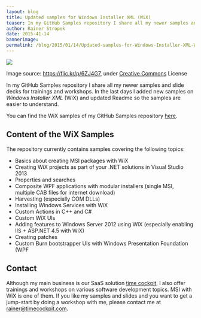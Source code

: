 ```yaml
---
layout: blog
title: Updated samples for Windows Installer XML (WiX)
teaser: In my GitHub Samples repository I share all my newer samples and slide decks for trainings and workshops. In the last days I added new samples on Windows Installer XML (WiX) and updated Readme so the samples are easier to understand.
author: Rainer Stropek
date: 2015-41-14
bannerimage: 
permalink: /blog/2015/01/14/Updated-samples-for-Windows-Installer-XML-WiX
---
```


<p xmlns="http://www.w3.org/1999/xhtml">
  <img src="{{site.baseurl}}/content/images/blog/2015/01/3935031234_6cb4e9a42b_b.jpg" />
</p><p class="imageCaption" xmlns="http://www.w3.org/1999/xhtml">Image source: <a href="https://flic.kr/p/6ZJ4G7" target="_blank">https://flic.kr/p/6ZJ4G7</a>, under <a href="https://creativecommons.org/licenses/by/2.0/" target="_blank">Creative Commons</a> License</p><p xmlns="http://www.w3.org/1999/xhtml">In my GitHub Samples repository I share all my newer samples and slide decks for trainings and workshops. In the last days I added new samples on <em>Windows Installer XML</em> (WiX) and updated Readme so the samples are easier to understand.</p><p class="showcase" xmlns="http://www.w3.org/1999/xhtml">You can find the WiX samples of my GitHub Samples repository <a href="https://github.com/rstropek/Samples/tree/master/WiXSamples" target="_blank">here</a>.</p><h2 xmlns="http://www.w3.org/1999/xhtml">Content of the WiX Samples</h2><p xmlns="http://www.w3.org/1999/xhtml">The repository currently contains samples covering the following topics:</p><ul xmlns="http://www.w3.org/1999/xhtml">
  <li>Basics about creating MSI packages with WiX</li>
  <li>Creating WiX projects as part of your .NET solutions in Visual Studio 2013</li>
  <li>Properties and searches</li>
  <li>Composite WPF applications with modular installers (single MSI, multiple CAB files for internet download)</li>
  <li>Harvesting (especially COM DLLs)</li>
  <li>Installing Windows Services with WiX</li>
  <li>Custom Actions in C++ and C#</li>
  <li>Custom WiX UIs</li>
  <li>Adding features to Windows Server 2012 using WiX (especially enabling IIS + ASP.NET 4.5 with WiX)</li>
  <li>Creating patches</li>
  <li>Custom Burn bootstrapper UIs with Windows Presentation Foundation (WPF</li>
</ul><h2 xmlns="http://www.w3.org/1999/xhtml">Contact</h2><p xmlns="http://www.w3.org/1999/xhtml">Although my main business is our SaaS solution <a href="http://www.timecockpit.com" target="_blank">time cockpit</a>, I also offer trainings and workshops on various software development topics. MSI with WiX is one of them. If you like my samples and slides and you want to get a jump-start by doing a workshop with me, please contact me at <a href="mailto:rainer@timecockpit.com">rainer@timecockpit.com</a>.</p>